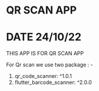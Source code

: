 QR SCAN APP
=====================================================================
DATE 24/10/22
================================
THIS APP IS FOR QR SCAN APP 

For Qr scan we use two package : -
 1. qr_code_scanner: ^1.0.1
 2. flutter_barcode_scanner: ^2.0.0


